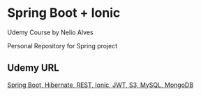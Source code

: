 # Spring Boot + Ionic
Udemy Course by Nelio Alves

Personal Repository for Spring project

Udemy URL
---------
[Spring Boot, Hibernate, REST, Ionic, JWT, S3, MySQL, MongoDB](https://www.udemy.com/course/spring-boot-ionic/)